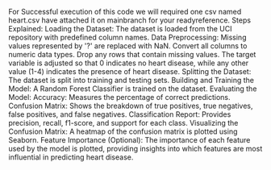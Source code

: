 For Successful execution of this code we will required one csv named heart.csv have attached it on mainbranch for your readyreference.
Steps Explained:
Loading the Dataset: The dataset is loaded from the UCI repository with predefined column names.
Data Preprocessing:
Missing values represented by '?' are replaced with NaN.
Convert all columns to numeric data types.
Drop any rows that contain missing values.
The target variable is adjusted so that 0 indicates no heart disease, while any other value (1-4) indicates the presence of heart disease.
Splitting the Dataset: The dataset is split into training and testing sets.
Building and Training the Model: A Random Forest Classifier is trained on the dataset.
Evaluating the Model:
Accuracy: Measures the percentage of correct predictions.
Confusion Matrix: Shows the breakdown of true positives, true negatives, false positives, and false negatives.
Classification Report: Provides precision, recall, f1-score, and support for each class.
Visualizing the Confusion Matrix: A heatmap of the confusion matrix is plotted using Seaborn.
Feature Importance (Optional): The importance of each feature used by the model is plotted, providing insights into which features are most influential in predicting heart disease.
